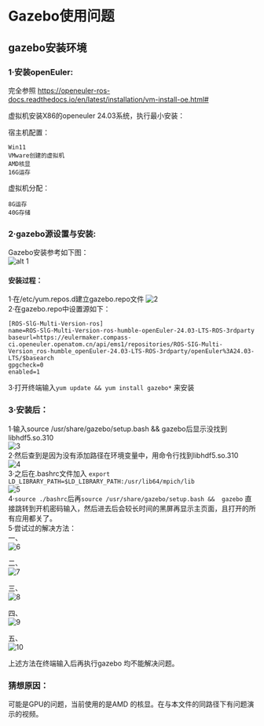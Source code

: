 #   Gazebo使用问题
##  gazebo安装环境
    
### 1·安装openEuler:

完全参照 https://openeuler-ros-docs.readthedocs.io/en/latest/installation/vm-install-oe.html# 

虚拟机安装X86的openeuler 24.03系统，执行最小安装： 

宿主机配置： 

    Win11 
    VMware创建的虚拟机
    AMD核显
    16G运存

虚拟机分配：

    8G运存 
    40G存储
### 2·gazebo源设置与安装: 
Gazebo安装参考如下图：  
  ![alt 1](picture/1.jpg "han")    
#### 安装过程：
1·在/etc/yum.repos.d建立gazebo.repo文件 
![2](picture/2.png)    
2·在gazebo.repo中设置源如下：
```
[ROS-SlG-Multi-Version-ros]   
name=ROS-SlG-Multi-Version-ros-humble-openEuler-24.03-LTS-ROS-3rdparty   
baseurl=https://eulermaker.compass-ci.openeuler.openatom.cn/api/ems1/repositories/ROS-SIG-Multi-Version_ros-humble_openEuler-24.03-LTS-ROS-3rdparty/openEuler%3A24.03-LTS/$basearch    
gpgcheck=0    
enabled=1
```  
3·打开终端输入```yum update && yum install gazebo*``` 来安装   
### 3·安装后：
1·输入source /usr/share/gazebo/setup.bash && gazebo后显示没找到libhdf5.so.310    
![3](picture/3.png)    
2·然后查到是因为没有添加路径在环境变量中，用命令行找到libhdf5.so.310   
![4](picture/4.png)   
3·之后在.bashrc文件加入
`export LD_LIBRARY_PATH=$LD_LIBRARY_PATH:/usr/lib64/mpich/lib`     
![5](picture/5.png)  
4·`source ./bashrc`后再`source /usr/share/gazebo/setup.bash &&  gazebo`
直接跳转到开机密码输入，然后进去后会较长时间的黑屏再显示主页面，且打开的所有应用都关了。    
5·尝试过的解决方法：   
一、   
![6](picture/6.png)  
  
二、   
![7](picture/7.png)  
    
三、   
![8](picture/8.png)  
  
四、  
![9](picture/9.png)  
  
五、  
![10](picture/10.png)  

上述方法在终端输入后再执行gazebo 均不能解决问题。   
### 猜想原因：   
可能是GPU的问题，当前使用的是AMD 的核显。在与本文件的同路径下有问题演示的视频。

